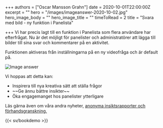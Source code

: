 +++
authors = ["Oscar Mansson Grahn"]
date = 2020-10-01T22:00:00Z
excerpt = ""
hero = "/images/imageanswer-2020-10-02.jpg"
hero_image_body = ""
hero_image_title = ""
timeToRead = 2
title = "Svara med bild - ny funktion i Panelista"

+++
Vi har precis lagt till en funktion i Panelista som flera användare har efterfrågat. Nu är det möjligt för panelister och administratörer att lägga till bilder till sina svar och kommentarer på en aktivitet.

Funktionen aktiveras från inställningarna på en ny videofråga och är default på.

<div class="Image__small"> <img src="/images/skarmavbild-2020-10-02-kl-14-37-33-2020-10-02.png" alt="Image answer" /> </div>

Vi hoppas att detta kan:

* Inspirera till nya kreativa sätt att ställa frågor
* \~\~Ge ännu bättre insikter\~\~
* Öka engagemanget hos panelister ytterligare

Läs gärna även om våra andra nyheter, [anonyma insiktsrapporter och förhandsgranskning.](https://articles.panelista.com/sv/nytt-i-panelista/)

{{< sv/bookdemo >}}